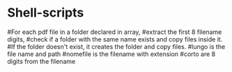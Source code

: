 # Shell-scripts
#For each pdf file in a folder declared in array,
#extract the first 8 filename digits,
#check if a folder with the same name exists and copy files inside it.
#If the folder doesn't exist, it creates the folder and copy files.
#lungo is the file name and path
#nomefile is the filename with extension
#corto are 8 digits from the filename
